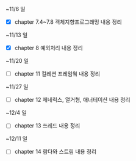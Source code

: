 ~11/6 일
- [x] chapter 7.4~7.8 객체지향프로그래밍 내용 정리

~11/13 일
- [x] chapter 8 예외처리 내용 정리

~11/20 일
- [ ] chapter 11 컬레션 프레임웤 내용 정리

~11/27 일
- [ ] chapter 12 제네릭스, 열거형, 애너테이션 내용 정리

~12/4 일
- [ ] chapter 13 쓰레드 내용 정리

~12/11 일
- [ ] chapter 14 람다와 스트림 내용 정리
